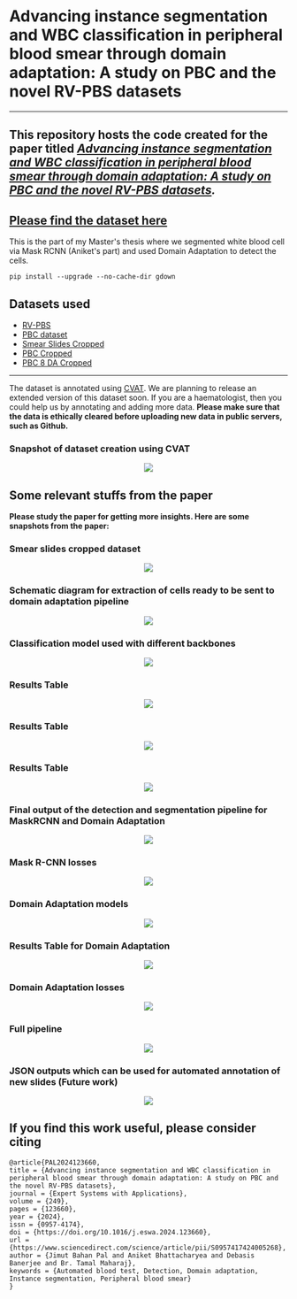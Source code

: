 # Advancing instance segmentation and WBC classification in peripheral blood smear through domain adaptation: A study on PBC and the novel RV-PBS datasets
***

## This repository hosts the code created for the paper titled ***[Advancing instance segmentation and WBC classification in peripheral blood smear through domain adaptation: A study on PBC and the novel RV-PBS datasets](https://www.sciencedirect.com/science/article/pii/S0957417424005268?via%3Dihub#d1e3975).***

## [Please find the dataset here](https://github.com/Jimut123/RV-PBS)

This is the part of my Master's thesis where we segmented white blood cell via Mask RCNN (Aniket's part) and 
used Domain Adaptation to detect the cells.

```
pip install --upgrade --no-cache-dir gdown
```

## Datasets used

* [RV-PBS](https://github.com/Jimut123/RV-PBS)
* [PBC dataset](https://data.mendeley.com/datasets/snkd93bnjr/1)
* [Smear Slides Cropped](https://drive.google.com/u/3/uc?id=11-s3l6Xa6VI8DB2TLCst77QbLN-TIan-)
* [PBC Cropped](https://drive.google.com/u/0/uc?id=1gSe7K_D3MKUsUCU2uRbTcXTmlSRVaAqh)
* [PBC 8 DA Cropped](https://drive.google.com/u/3/uc?id=1mjEJWpfhwtvnN7O7ZzP8dDSPjDeXY1Yy)


***

The dataset is annotated using [CVAT](https://github.com/openvinotoolkit/cvat). We are planning to release an extended version of this dataset soon. If you are a haematologist, then you could help us by annotating and adding more data. **Please make sure that the data is ethically cleared before uploading new data in public servers, such as Github.**

### Snapshot of dataset creation using CVAT 

<center>
  <img src="https://github.com/Jimut123/RV-PBS/blob/main/assets/cvat_mask_basophil.png">
</center>

## Some relevant stuffs from the paper

**Please study the paper for getting more insights. Here are some snapshots from the paper:**

### Smear slides cropped dataset

<center>
  <img src="https://github.com/Jimut123/RV-PBS/blob/main/assets/1_Smear_Slides_8_cropped.png">
</center>

### Schematic diagram for extraction of cells ready to be sent to domain adaptation pipeline

<center>
  <img src="https://github.com/Jimut123/RV-PBS/blob/main/assets/2_1_Pipeline_general.png">
</center>

### Classification model used with different backbones

<center>
  <img src="https://github.com/Jimut123/RV-PBS/blob/main/assets/2_2_Classification_pipeline.png">
</center>

### Results Table

<center>
  <img src="https://github.com/Jimut123/RV-PBS/blob/main/assets/3_8_common_classes_results.png">
</center>

### Results Table

<center>
  <img src="https://github.com/Jimut123/RV-PBS/blob/main/assets/4_pretrained_pipeline.png">
</center>

### Results Table

<center>
  <img src="https://github.com/Jimut123/RV-PBS/blob/main/assets/5_1_Smear_Slides_8_pretrained.png">
</center>

### Final output of the detection and segmentation pipeline for MaskRCNN and Domain Adaptation

<center>
  <img src="https://github.com/Jimut123/RV-PBS/blob/main/assets/5_2_MaskRCNN_DA.png">
</center>

### Mask R-CNN losses

<center>
  <img src="https://github.com/Jimut123/RV-PBS/blob/main/assets/5_3_MaskRCNN_losses.png">
</center>

### Domain Adaptation models

<center>
  <img src="https://github.com/Jimut123/RV-PBS/blob/main/assets/6_DA_model.png">
</center>

### Results Table for Domain Adaptation

<center>
  <img src="https://github.com/Jimut123/RV-PBS/blob/main/assets/7_DA_results.png">
</center>

### Domain Adaptation losses

<center>
  <img src="https://github.com/Jimut123/RV-PBS/blob/main/assets/8_DA_metrics.png">
</center>

### Full pipeline

<center>
  <img src="https://github.com/Jimut123/RV-PBS/blob/main/assets/9_DA_pipeline.png">
</center>

### JSON outputs which can be used for automated annotation of new slides (Future work)

<center>
  <img src="https://github.com/Jimut123/RV-PBS/blob/main/assets/10_json_outputs.png">
</center>


## If you find this work useful, please consider citing

```
@article{PAL2024123660,
title = {Advancing instance segmentation and WBC classification in peripheral blood smear through domain adaptation: A study on PBC and the novel RV-PBS datasets},
journal = {Expert Systems with Applications},
volume = {249},
pages = {123660},
year = {2024},
issn = {0957-4174},
doi = {https://doi.org/10.1016/j.eswa.2024.123660},
url = {https://www.sciencedirect.com/science/article/pii/S0957417424005268},
author = {Jimut Bahan Pal and Aniket Bhattacharyea and Debasis Banerjee and Br. Tamal Maharaj},
keywords = {Automated blood test, Detection, Domain adaptation, Instance segmentation, Peripheral blood smear}
}
```
